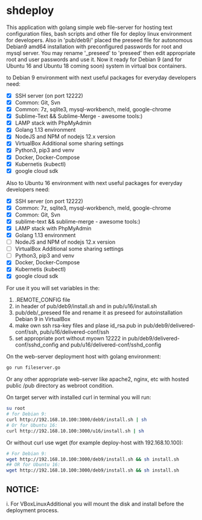 shdeploy
========

This application with golang simple web file-server for hosting text configuration files, bash scripts and other file for deploy linux environment for developers. Also in 'pub/deb9/' placed the preseed file for autonomous Debian9 amd64 installation with preconfigured passwords for root and mysql server. You may rename '_preseed' to 'preseed' then edit appropriate root and user passwords and use it. 
Now it ready for Debian 9 (and for Ubuntu 16 and Ubuntu 18 coming soon) system in virtual box containers. 

to Debian 9 environment with next useful packages for everyday developers need: 
- [x] SSH server (on port 12222)
- [x] Common: Git, Svn
- [x] Common: 7z, sqlite3, mysql-workbench, meld, google-chrome
- [X] Sublime-Text && Sublime-Merge - awesome tools:)
- [x] LAMP stack with PhpMyAdmin
- [x] Golang 1.13 environment
- [x] NodeJS and NPM of nodejs 12.x version
- [x] VirtualBox Additional some sharing settings
- [x] Python3, pip3 and venv
- [x] Docker, Docker-Compose
- [x] Kubernetis (kubectl)
- [x] google cloud sdk

Also to Ubuntu 16 environment with next useful packages for everyday developers need: 
- [x] SSH server (on port 12222)
- [x] Common: 7z, sqlite3, mysql-workbench, meld, google-chrome
- [x] Common: Git, Svn
- [x] sublime-text && sublime-merge - awesome tools:)
- [x] LAMP stack with PhpMyAdmin
- [x] Golang 1.13 environment
- [ ] NodeJS and NPM of nodejs 12.x version
- [ ] VirtualBox Additional some sharing settings
- [ ] Python3, pip3 and venv
- [x] Docker, Docker-Compose
- [x] Kubernetis (kubectl)
- [x] google cloud sdk

For use it you will set variables in the:

 1) .REMOTE_CONFIG file
 2) in header of pub/deb9/install.sh and in pub/u16/install.sh
 3) pub/deb/_preseed file and rename it as preseed for autoinstallation Debian 9 in VirtualBox
 4) make own ssh rsa-key files and plase id_rsa.pub in pub/deb9/delivered-conf/ssh, pub/u16/delivered-conf/ssh
 5) set appropriate port without myown 12222 in pub/deb9/delivered-conf/sshd_config and pub/u16/delivered-conf/sshd_config

On the web-server deployment host with golang environment:

 ```bash
 go run fileserver.go
```
Or any other appropriate web-server like apache2, nginx, etc with hosted public /pub directory as webroot condition.

On target server with installed curl in terminal you will run:

```bash
su root
# for Debian 9:
curl http://192.168.10.100:3000/deb9/install.sh | sh
# Or for Ubuntu 16:
curl http://192.168.10.100:3000/u16/install.sh | sh
```

Or without curl use wget (for example deploy-host with 192.168.10.100):

```bash
# For Debian 9:
wget http://192.168.10.100:3000/deb9/install.sh && sh install.sh
## OR for Ubuntu 16:
wget http://192.168.10.100:3000/deb9/install.sh && sh install.sh
```

NOTICE: 
-------
i. For VBoxLinuxAdditional you will mount the disk and install before the deployment process.
